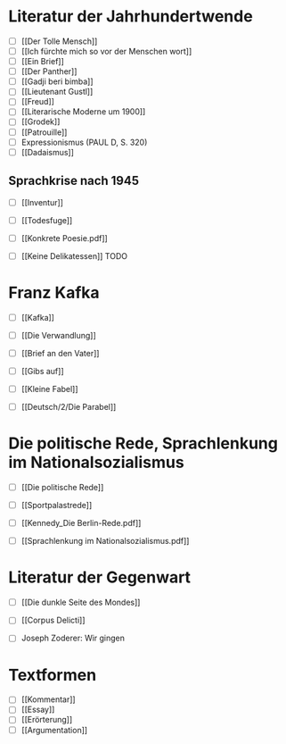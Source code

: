 # Literatur der Jahrhundertwende
- [ ] [[Der Tolle Mensch]]
- [ ] [[Ich fürchte mich so vor der Menschen wort]]
- [ ] [[Ein Brief]]
- [ ] [[Der Panther]]
- [ ] [[Gadji beri bimba]]
- [ ] [[Lieutenant Gustl]]
- [ ] [[Freud]]
- [ ] [[Literarische Moderne um 1900]]
- [ ] [[Grodek]]
- [ ] [[Patrouille]]
- [ ] Expressionismus (PAUL D, S. 320)
- [ ] [[Dadaismus]]

## Sprachkrise nach 1945
- [ ] [[Inventur]]
- [ ] [[Todesfuge]]
- [ ] [[Konkrete Poesie.pdf]]
- [ ] [[Keine Delikatessen]] TODO


# Franz Kafka
- [ ] [[Kafka]]
- [ ] [[Die Verwandlung]]
- [ ] [[Brief an den Vater]]
- [ ] [[Gibs auf]]
- [ ] [[Kleine Fabel]]
- [ ] [[Deutsch/2/Die Parabel]]


# Die politische Rede, Sprachlenkung im Nationalsozialismus
- [ ] [[Die politische Rede]]
- [ ] [[Sportpalastrede]]
- [ ] [[Kennedy_Die Berlin-Rede.pdf]]
- [ ] [[Sprachlenkung im Nationalsozialismus.pdf]]


# Literatur der Gegenwart
- [ ] [[Die dunkle Seite des Mondes]]
- [ ] [[Corpus Delicti]]
- [ ] Joseph Zoderer: Wir gingen



# Textformen
- [ ] [[Kommentar]] 
- [ ] [[Essay]]
- [ ] [[Erörterung]]
- [ ] [[Argumentation]]